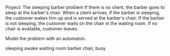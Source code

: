Project: The sleeping barber problem
If there is no client, the barber goes to sleep at the barber's chair.
When a client arrives, if the barber is sleeping, the customer wakes him up and is served at the barber's chair.
If the barber is not sleeping, the customer waits on the chair in the waiting room.
If no chair is available, customer leaves.

Model the problem with an automaton.

sleeping awake
waiting room barber chair, busy
